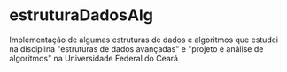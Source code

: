 # estruturaDadosAlg
Implementação de algumas estruturas de dados e algoritmos que estudei na disciplina "estruturas de dados avançadas" e "projeto e análise  de algoritmos" na Universidade Federal do Ceará
